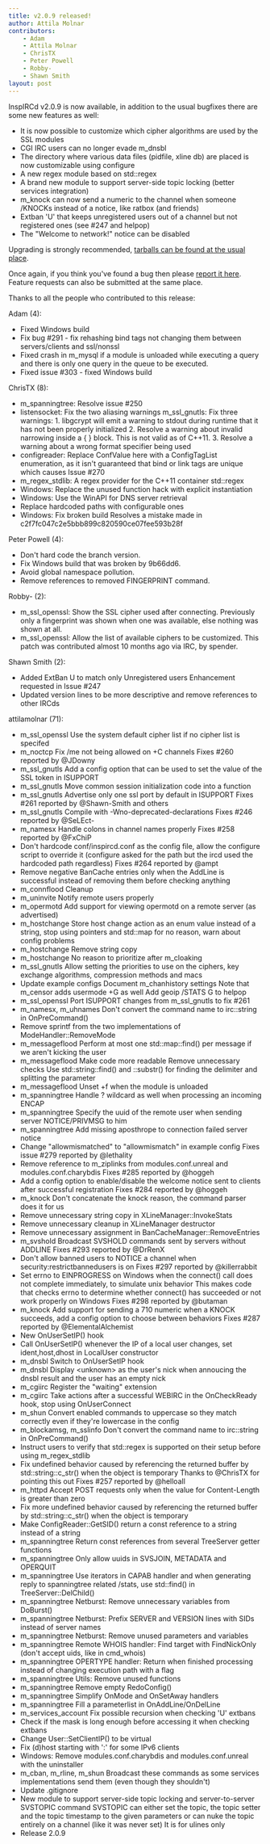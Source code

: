 ```yaml
---
title: v2.0.9 released!
author: Attila Molnar
contributors:
    - Adam
	- Attila Molnar
	- ChrisTX
	- Peter Powell
	- Robby-
	- Shawn Smith
layout: post
---
```


InspIRCd v2.0.9 is now available, in addition to the usual bugfixes there are some new features as well:

- It is now possible to customize which cipher algorithms are used by the SSL modules 
- CGI IRC users can no longer evade m_dnsbl
- The directory where various data files (pidfile, xline db) are placed is now customizable using configure
- A new regex module based on std::regex
- A brand new module to support server-side topic locking (better services integration)
- m_knock can now send a numeric to the channel when someone /KNOCKs instead of a notice, like ratbox (and friends)
- Extban 'U' that keeps unregistered users out of a channel but not registered ones (see #247 and helpop)
- The "Welcome to network!" notice can be disabled

Upgrading is strongly recommended, [tarballs can be found at the usual place](https://github.com/inspircd/inspircd/releases).

Once again, if you think you've found a bug then please [report it here](https://github.com/inspircd/inspircd/issues).
Feature requests can also be submitted at the same place.

Thanks to all the people who contributed to this release:

Adam (4):

  - Fixed Windows build
  - Fix bug #291 - fix rehashing bind tags not changing them between servers/clients and ssl/nonssl
  - Fixed crash in m_mysql if a module is unloaded while executing     a query and there is only one query in the queue to be executed.
  - Fixed issue #303 - fixed Windows build

ChrisTX (8):

  - m_spanningtree: Resolve issue #250
  - listensocket: Fix the two aliasing warnings     m_ssl_gnutls: Fix three warnings:     1. libgcrypt will emit a warning to stdout during runtime that it has not been properly initialized     2. Resolve a warning about invalid narrowing inside a { } block. This is not valid as of C++11.     3. Resolve a warning about a wrong format specifier being used
  - configreader: Replace ConfValue here with a ConfigTagList enumeration, as it isn't guaranteed that bind or link tags are unique which causes Issue #270
  - m_regex_stdlib: A regex provider for the C++11 container std::regex
  - Windows: Replace the unused function hack with explicit instantiation
  - Windows: Use the WinAPI for DNS server retrieval
  - Replace hardcoded paths with configurable ones
  - Windows: Fix broken build     Resolves a mistake made in c2f7fc047c2e5bbb899c820590ce07fee593b28f

Peter Powell (4):

  - Don't hard code the branch version.
  - Fix Windows build that was broken by 9b66dd6.
  - Avoid global namespace pollution.
  - Remove references to removed FINGERPRINT command.

Robby- (2):

  - m_ssl_openssl: Show the SSL cipher used after connecting.     Previously only a fingerprint was shown when one was available, else nothing was shown at all.
  - m_ssl_openssl: Allow the list of available ciphers to be customized.     This patch was contributed almost 10 months ago via IRC, by spender.

Shawn Smith (2):

  - Added ExtBan U to match only Unregistered users     Enhancement requested in Issue #247
  - Updated version lines to be more descriptive and remove references to other IRCds

attilamolnar (71):

  - m_ssl_openssl Use the system default cipher list if no cipher list is specifed
  - m_noctcp Fix /me not being allowed on +C channels     Fixes #260 reported by @JDowny
  - m_ssl_gnutls Add a config option that can be used to set the value of the SSL token in ISUPPORT
  - m_ssl_gnutls Move common session initialization code into a function
  - m_ssl_gnutls Advertise only one ssl port by default in ISUPPORT     Fixes #261 reported by @Shawn-Smith and others
  - m_ssl_gnutls Compile with -Wno-deprecated-declarations     Fixes #246 reported by @SeLEct-
  - m_namesx Handle colons in channel names properly     Fixes #258 reported by @FxChiP
  - Don't hardcode conf/inspircd.conf as the config file, allow the configure script to override it (configure asked for the path but the ircd used the hardcoded path regardless)     Fixes #264 reported by @ampt
  - Remove negative BanCache entries only when the AddLine is successful instead of removing them before checking anything
  - m_connflood Cleanup
  - m_uninvite Notify remote users properly
  - m_opermotd Add support for viewing opermotd on a remote server (as advertised)
  - m_hostchange Store host change action as an enum value instead of a string, stop using pointers and std::map for no reason, warn about config problems
  - m_hostchange Remove string copy
  - m_hostchange No reason to prioritize after m_cloaking
  - m_ssl_gnutls Allow setting the priorities to use on the ciphers, key exchange algorithms, compression methods and macs
  - Update example configs     Document m_chanhistory settings     Note that m_censor adds usermode +G as well     Add geoip /STATS G to helpop
  - m_ssl_openssl Port ISUPPORT changes from m_ssl_gnutls to fix #261
  - m_namesx, m_uhnames Don't convert the command name to irc::string in OnPreCommand()
  - Remove sprintf from the two implementations of ModeHandler::RemoveMode
  - m_messageflood Perform at most one std::map::find() per message if we aren't kicking the user
  - m_messageflood Make code more readable     Remove unnecessary checks     Use std::string::find() and ::substr() for finding the delimiter and splitting the parameter
  - m_messageflood Unset +f when the module is unloaded
  - m_spanningtree Handle ? wildcard as well when processing an incoming ENCAP
  - m_spanningtree Specify the uuid of the remote user when sending server NOTICE/PRIVMSG to him
  - m_spanningtree Add missing aposthrope to connection failed server notice
  - Change "allowmismatched" to "allowmismatch" in example config     Fixes issue #279 reported by @lethality
  - Remove reference to m_ziplinks from modules.conf.unreal and modules.conf.charybdis     Fixes #285 reported by @hoggeh
  - Add a config option to enable/disable the welcome notice sent to clients after successful registration     Fixes #284 reported by @hoggeh
  - m_knock Don't concatenate the knock reason, the command parser does it for us
  - Remove unnecessary string copy in XLineManager::InvokeStats
  - Remove unnecessary cleanup in XLineManager destructor
  - Remove unnecessary assignment in BanCacheManager::RemoveEntries
  - m_svshold Broadcast SVSHOLD commands sent by servers without ADDLINE     Fixes #293 reported by @DrRenX
  - Don't allow banned users to NOTICE a channel when security:restrictbannedusers is on     Fixes #297 reported by @killerrabbit
  - Set errno to EINPROGRESS on Windows when the connect() call does not complete immediately, to simulate unix behavior     This makes code that checks errno to determine whether connect() has succeeded or not work properly on Windows     Fixes #298 reported by @butaman
  - m_knock Add support for sending a 710 numeric when a KNOCK succeeds, add a config option to choose between behaviors     Fixes #287 reported by @ElementalAlchemist
  - New OnUserSetIP() hook
  - Call OnUserSetIP() whenever the IP of a local user changes, set ident,host,dhost in LocalUser constructor
  - m_dnsbl Switch to OnUserSetIP hook
  - m_dnsbl Display &lt;unknown&gt; as the user's nick when annoucing the dnsbl result and the user has an empty nick
  - m_cgiirc Register the "waiting" extension
  - m_cgiirc Take actions after a successful WEBIRC in the OnCheckReady hook, stop using OnUserConnect
  - m_shun Convert enabled commands to uppercase so they match correctly even if they're lowercase in the config
  - m_blockamsg, m_sslinfo Don't convert the command name to irc::string in OnPreCommand()
  - Instruct users to verify that std::regex is supported on their setup before using m_regex_stdlib
  - Fix undefined behavior caused by referencing the returned buffer by std::string::c_str() when the object is temporary     Thanks to @ChrisTX for pointing this out     Fixes #257 reported by @helloall
  - m_httpd Accept POST requests only when the value for Content-Length is greater than zero
  - Fix more undefined behavior caused by referencing the returned buffer by std::string::c_str() when the object is temporary
  - Make ConfigReader::GetSID() return a const reference to a string instead of a string
  - m_spanningtree Return const references from several TreeServer getter functions
  - m_spanningtree Only allow uuids in SVSJOIN, METADATA and OPERQUIT
  - m_spanningtree Use iterators in CAPAB handler and when generating reply to spanningtree related /stats, use std::find() in TreeServer::DelChild()
  - m_spanningtree Netburst: Remove unnecessary variables from DoBurst()
  - m_spanningtree Netburst: Prefix SERVER and VERSION lines with SIDs instead of server names
  - m_spanningtree Netburst: Remove unused parameters and variables
  - m_spanningtree Remote WHOIS handler: Find target with FindNickOnly (don't accept uids, like in cmd_whois)
  - m_spanningtree OPERTYPE handler: Return when finished processing instead of changing execution path with a flag
  - m_spanningtree Utils: Remove unused functions
  - m_spanningtree Remove empty RedoConfig()
  - m_spanningtree Simplify OnMode and OnSetAway handlers
  - m_spanningtree Fill a parameterlist in OnAddLine/OnDelLine
  - m_services_account Fix possible recursion when checking 'U' extbans
  - Check if the mask is long enough before accessing it when checking extbans
  - Change User::SetClientIP() to be virtual
  - Fix (d)host starting with ':' for some IPv6 clients
  - Windows: Remove modules.conf.charybdis and modules.conf.unreal with the uninstaller
  - m_cban, m_rline, m_shun Broadcast these commands as some services implementations send them (even though they shouldn't)
  - Update .gitignore
  - New module to support server-side topic locking and server-to-server SVSTOPIC command     SVSTOPIC can either set the topic, the topic setter and the topic timestamp to the given parameters or can nuke the topic entirely on a channel (like it was never set)     It is for ulines only
  - Release 2.0.9

